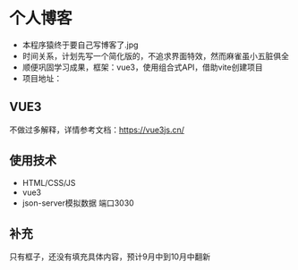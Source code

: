 # 个人博客

* 本程序猿终于要自己写博客了.jpg
* 时间关系，计划先写一个简化版的，不追求界面特效，然而麻雀虽小五脏俱全
* 顺便巩固学习成果，框架：vue3，使用组合式API，借助vite创建项目
* 项目地址：

## VUE3

不做过多解释，详情参考文档：<https://vue3js.cn/>

## 使用技术

* HTML/CSS/JS
* vue3
* json-server模拟数据 端口3030

## 补充

只有框子，还没有填充具体内容，预计9月中到10月中翻新

